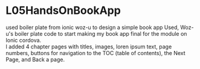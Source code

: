 # L05HandsOnBookApp
used boiler plate from ionic woz-u to design a simple book app
Used, Woz-u's boiler plate code to start making my book app final for the module on Ionic cordova.  
I added 4 chapter pages with titles, images, loren ipsum text,  page numbers, buttons for navigation to the TOC (table of contents), the Next Page, and Back a page.
